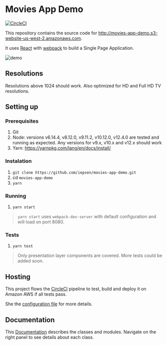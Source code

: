 # Movies App Demo
[![CircleCI](https://circleci.com/gh/iepsen/movies-app-demo.svg?style=svg)](https://circleci.com/gh/iepsen/movies-app-demo)

This repository contains the source code for http://movies-app-demo.s3-website-us-west-2.amazonaws.com.

It uses [React](https://reactjs.org/) with [webpack](https://webpack.js.org/) to build a Single Page Application.

![demo](https://user-images.githubusercontent.com/228328/47033749-ff40f680-d14b-11e8-8a17-6b452b8b7df4.gif)

## Resolutions
Resolutions above 1024 should work. Also optimized for HD and Full HD TV resolutions.

## Setting up
### Prerequisites
1. Git
1. Node: versions v6.14.4, v8.12.0, v9.11.2, v10.12.0, v12.4.0 are tested and running as expected. Any versions for v9.x, v10.x and v12.x should work
1. Yarn: https://yarnpkg.com/lang/en/docs/install/

### Instalation
1. `git clone https://github.com/iepsen/movies-app-demo.git`
1. cd `movies-app-demo`
1. `yarn`

### Running
1. `yarn start` 
>`yarn start` uses `webpack-dev-server` with default configuration and will load on port 8080.

### Tests
1. `yarn test`
> Only presentation layer components are covered. More tests could be added soon.

## Hosting
This project flows the [CircleCI](https://circleci.com/product/#how-it-works) pipeline to test, build and deploy it on Amazon AWS if all tests pass.

She the [configuration file](https://github.com/iepsen/movies-app-demo/blob/master/.circleci/config.yml) for more details.

## Documentation
This [Documentation](https://iepsen.github.io/movies-app-demo/) describes the classes and modules. Navigate on the right panel to see details about each class.
